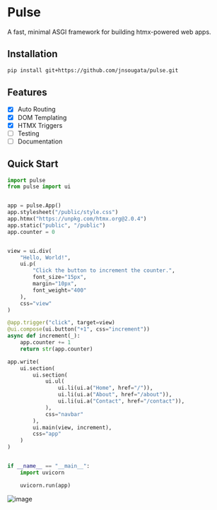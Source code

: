 # Pulse

A fast, minimal ASGI framework for building htmx-powered web apps.


## Installation
```bash
pip install git+https://github.com/jnsougata/pulse.git
```

## Features
- [x] Auto Routing
- [x] DOM Templating
- [x] HTMX Triggers
- [ ] Testing
- [ ] Documentation

## Quick Start

```python
import pulse
from pulse import ui


app = pulse.App()
app.stylesheet("/public/style.css")
app.htmx("https://unpkg.com/htmx.org@2.0.4")
app.static("public", "/public")
app.counter = 0


view = ui.div(
    "Hello, World!",
    ui.p(
        "Click the button to increment the counter.",
        font_size="15px",
        margin="10px",
        font_weight="400"
    ),
    css="view"
)

@app.trigger("click", target=view)
@ui.compose(ui.button("+1", css="increment"))
async def increment(_):
    app.counter += 1
    return str(app.counter)

app.write(
    ui.section(
        ui.section(
            ui.ul(
                ui.li(ui.a("Home", href="/")),
                ui.li(ui.a("About", href="/about")),
                ui.li(ui.a("Contact", href="/contact")),
            ),
            css="navbar"
        ),
        ui.main(view, increment),
        css="app"
    )
)


if __name__ == "__main__":
    import uvicorn

    uvicorn.run(app)
```
![image](https://github.com/user-attachments/assets/094ff17c-79f7-47fb-bab2-ad6c84a9d3c6)
